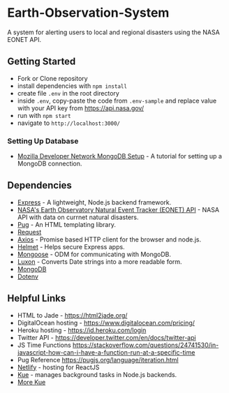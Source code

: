 # Earth-Observation-System
A system for alerting users to local and regional disasters using the NASA EONET API.

## Getting Started
* Fork or Clone repository
* install dependencies with `npm install`
* create file `.env` in the root directory
* inside `.env`, copy-paste the code from `.env-sample` and replace value with your API key from https://api.nasa.gov/
* run with `npm start`
* navigate to `http://localhost:3000/`

### Setting Up Database
* [Mozilla Developer Network MongoDB Setup](https://developer.mozilla.org/en-US/docs/Learn/Server-side/Express_Nodejs/mongoose#setting_up_the_mongodb_database) - A tutorial for setting up a MongoDB connection.

## Dependencies
* [Express](https://expressjs.com/en/4x/api.html) - A lightweight, Node.js backend framework.
* [NASA's Earth Observatory Natural Event Tracker (EONET) API](https://eonet.sci.gsfc.nasa.gov/docs/v3) - NASA API with data on currnet natural disasters.
* [Pug](https://www.npmjs.com/package/pug) - An HTML templating library.
* [Request](https://www.npmjs.com/package/request)
* [Axios](https://www.npmjs.com/package/axios) - Promise based HTTP client for the browser and node.js.
* [Helmet](https://www.npmjs.com/package/helmet) - Helps secure Express apps.
* [Mongoose](https://www.npmjs.com/package/mongoose) - ODM for communicating with MongoDB.
* [Luxon](https://www.npmjs.com/package/luxon) - Converts Date strings into a more readable form.
* [MongoDB]()
* [Dotenv]()


## Helpful Links
* HTML to Jade - https://html2jade.org/
* DigitalOcean hosting - https://www.digitalocean.com/pricing/
* Heroku hosting - https://id.heroku.com/login
* Twitter API - https://developer.twitter.com/en/docs/twitter-api
* JS Time Functions https://stackoverflow.com/questions/24741530/in-javascript-how-can-i-have-a-function-run-at-a-specific-time
* Pug Reference https://pugjs.org/language/iteration.html
* [Netlify](https://www.netlify.com/) - hosting for ReactJS
* [Kue](https://www.npmjs.com/package/kue) - manages background tasks in Node.js backends.
* [More Kue](https://www.javascripttuts.com/create-node-js-background-task-using-kue-workers/)
